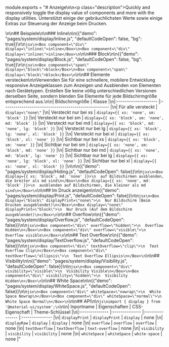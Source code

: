 module.exports = "# Anzeige\n\n<p class=\"description\">Quickly and responsively toggle the display value of components and more with the display utilities. Unterstützt einige der gebräuchlichsten Werte sowie einige Extras zur Steuerung der Anzeige beim Drucken.</p>\n\n## Beispiele\n\n### Inline\n\n{{\"demo\": \"pages/system/display/Inline.js\", \"defaultCodeOpen\": false, \"bg\": true}}\n\n```jsx\n<Box component=\"div\" display=\"inline\">inline</Box>\n<Box component=\"div\" display=\"inline\">inline</Box>\n```\n\n### Block\n\n{{\"demo\": \"pages/system/display/Block.js\", \"defaultCodeOpen\": false, \"bg\": true}}\n\n```jsx\n<Box component=\"span\" display=\"block\">block</Box>\n<Box component=\"span\" display=\"block\">block</Box>\n```\n\n## Elemente verstecken\n\nVerwenden Sie für eine schnellere, mobilere Entwicklung responsive Anzeigeklassen zum Anzeigen und Ausblenden von Elementen nach Gerätetypen. Erstellen Sie keine völlig unterschiedlichen Versionen derselben Seite, sondern blenden Sie Elemente für jede Bildschirmgröße entsprechend aus.\n\n| Bildschirmgröße      | Klasse                                               |\n|:-------------------- |:---------------------------------------------------- |\n| Für alle versteckt   | `display=\"none\"`                                     |\n| Versteckt nur bei xs | `display={{ xs: 'none', sm: 'block' }}`              |\n| Versteckt nur bei sm | `display={{ xs: 'block', sm: 'none', md: 'block' }}` |\n| Versteckt nur bei md | `display={{ xs: 'block', md: 'none', lg: 'block' }}` |\n| Versteckt nur bei lg | `display={{ xs: 'block', lg: 'none', xl: 'block' }}` |\n| Versteckt nur bei xl | `display={{ xs: 'block', xl: 'none' }}`              |\n| Sichtbar nur bei xs  | `display={{ xs: 'block', sm: 'none' }}`              |\n| Sichtbar nur bei sm  | `display={{ xs: 'none', sm: 'block', md: 'none' }}`  |\n| Sichtbar nur bei md  | `display={{ xs: 'none', md: 'block', lg: 'none' }}`  |\n| Sichtbar nur bei lg  | `display={{ xs: 'none', lg: 'block', xl: 'none' }}`  |\n| Sichtbar nur bei xl  | `display={{ xs: 'none', xl: 'block' }}`              |\n\n\n{{\"demo\": \"pages/system/display/Hiding.js\", \"defaultCodeOpen\": false}}\n\n```jsx\n<Box display={{ xs: 'block', md: 'none' }}>\n  auf Bildschirmen ausblenden, die breiter als md sind\n</Box>\n<Box display={{ xs: 'none', md: 'block' }}>\n  ausblenden auf Bildschirmen, die kleiner als md sind\n</Box>\n```\n\n## Im Druck anzeigen\n\n{{\"demo\": \"pages/system/display/Print.js\", \"defaultCodeOpen\": false}}\n\n```jsx\n<Box display=\"block\" displayPrint=\"none\">\n  Nur Bildschirm (Beim Drucken ausgeblendet)\n</Box>\n<Box display=\"none\" displayPrint=\"block\">\n  Nur Druck (Auf dem Bildschirm ausgeblendet)\n</Box>\n```\n\n## Overflow\n\n{{\"demo\": \"pages/system/display/Overflow.js\", \"defaultCodeOpen\": false}}\n\n```jsx\n<Box component=\"div\" overflow=\"hidden\">\n  Overflow Hidden\n</Box>\n<Box component=\"div\" overflow=\"visible\">\n  Overflow visible\n</Box>\n```\n\n## Text Overflow\n\n{{\"demo\": \"pages/system/display/TextOverflow.js\", \"defaultCodeOpen\": false}}\n\n```jsx\n<Box component=\"div\" textOverflow=\"clip\">\n  Text Overflow Clip\n</Box>\n<Box component=\"div\" textOverflow=\"ellipsis\">\n  Text Overflow Ellipsis\n</Box>\n```\n\n## Visibility\n\n{{\"demo\": \"pages/system/display/Visibility.js\", \"defaultCodeOpen\": false}}\n\n```jsx\n<Box component=\"div\" visibility=\"visible\">\n  Visibility Visible\n</Box>\n<Box component=\"div\" visibility=\"hidden\">\n  Visibility Hidden\n</Box>\n```\n\n## White Space\n\n{{\"demo\": \"pages/system/display/WhiteSpace.js\", \"defaultCodeOpen\": false}}\n\n```jsx\n<Box component=\"div\" whiteSpace=\"nowrap\">\n  White Space Nowrap\n</Box>\n<Box component=\"div\" whiteSpace=\"normal\">\n  White Space Normal\n</Box>\n```\n\n## API\n\n```js\nimport { display } from '@material-ui/system';\n```\n\n| Inportname     | Eigenschaften  | CSS-Eigenschaft | Theme-Schlüssel |\n|:-------------- |:-------------- |:--------------- |:--------------- |\n| `displayPrint` | `displayPrint` | `display`       | none            |\n| `displayRaw`   | `display`      | `display`       | none            |\n| `overflow`     | `overflow`     | `overflow`      | none            |\n| `textOverflow` | `textOverflow` | `text-overflow` | none            |\n| `visibility`   | `visibility`   | `visibility`    | none            |\n| `whiteSpace`   | `whiteSpace`   | `white-space`   | none            |"